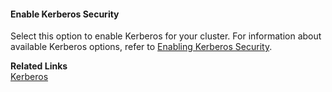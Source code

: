 

#### Enable Kerberos Security 

Select this option to enable Kerberos for your cluster. For information about available Kerberos options, refer to [Enabling Kerberos Security](security-kerberos.md). 


**Related Links**      
[Kerberos](security-kerberos.md)  
